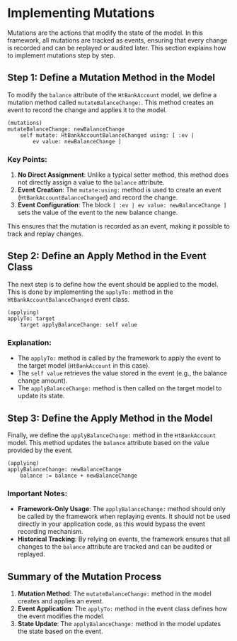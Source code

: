 # Implementing Mutations

Mutations are the actions that modify the state of the model. In this framework, all mutations are tracked as events, ensuring that every change is recorded and can be replayed or audited later. This section explains how to implement mutations step by step.

## Step 1: Define a Mutation Method in the Model

To modify the `balance` attribute of the `HtBankAccount` model, we define a mutation method called `mutateBalanceChange:`. This method creates an event to record the change and applies it to the model.

```Smalltalk
(mutations)
mutateBalanceChange: newBalanceChange
    self mutate: HtBankAccountBalanceChanged using: [ :ev |
        ev value: newBalanceChange ]
```

### Key Points:

1. **No Direct Assignment**: Unlike a typical setter method, this method does not directly assign a value to the `balance` attribute.
2. **Event Creation**: The `mutate:using:` method is used to create an event (`HtBankAccountBalanceChanged`) and record the change.
3. **Event Configuration**: The block `[ :ev | ev value: newBalanceChange ]` sets the value of the event to the new balance change.

This ensures that the mutation is recorded as an event, making it possible to track and replay changes.

## Step 2: Define an Apply Method in the Event Class

The next step is to define how the event should be applied to the model. This is done by implementing the `applyTo:` method in the `HtBankAccountBalanceChanged` event class.

```Smalltalk
(applying)
applyTo: target
    target applyBalanceChange: self value
```

### Explanation:

- The `applyTo:` method is called by the framework to apply the event to the target model (`HtBankAccount` in this case).
- The `self value` retrieves the value stored in the event (e.g., the balance change amount).
- The `applyBalanceChange:` method is then called on the target model to update its state.

## Step 3: Define the Apply Method in the Model

Finally, we define the `applyBalanceChange:` method in the `HtBankAccount` model. This method updates the `balance` attribute based on the value provided by the event.

```Smalltalk
(applying)
applyBalanceChange: newBalanceChange
    balance := balance + newBalanceChange
```

### Important Notes:

- **Framework-Only Usage**: The `applyBalanceChange:` method should only be called by the framework when replaying events. It should not be used directly in your application code, as this would bypass the event recording mechanism.
- **Historical Tracking**: By relying on events, the framework ensures that all changes to the `balance` attribute are tracked and can be audited or replayed.

## Summary of the Mutation Process

1. **Mutation Method**: The `mutateBalanceChange:` method in the model creates and applies an event.
2. **Event Application**: The `applyTo:` method in the event class defines how the event modifies the model.
3. **State Update**: The `applyBalanceChange:` method in the model updates the state based on the event.

